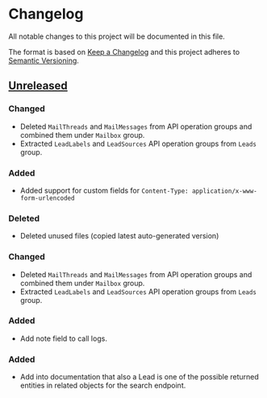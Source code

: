 # Changelog
All notable changes to this project will be documented in this file.

The format is based on [Keep a Changelog](http://keepachangelog.com/en/1.0.0/)
and this project adheres to [Semantic Versioning](http://semver.org/spec/v2.0.0.html).

## [Unreleased]
### Changed
* Deleted `MailThreads` and `MailMessages` from API operation groups and combined them under `Mailbox` group.
* Extracted `LeadLabels` and `LeadSources` API operation groups from `Leads` group.
### Added
* Added support for custom fields for `Content-Type: application/x-www-form-urlencoded`
### Deleted
* Deleted unused files (copied latest auto-generated version)
### Changed
* Deleted `MailThreads` and `MailMessages` from API operation groups and combined them under `Mailbox` group.
* Extracted `LeadLabels` and `LeadSources` API operation groups from `Leads` group.
### Added
* Add note field to call logs.
### Added
* Add into documentation that also a Lead is one of the possible returned entities in related objects for the search endpoint.

[Unreleased]: https://github.com/pipedrive/api-docs/compare/v1.0.0...HEAD
